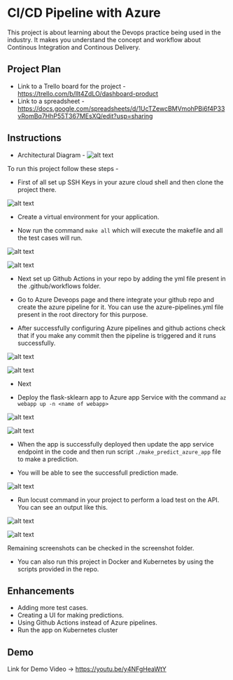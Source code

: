 # CI/CD Pipeline with Azure

This project is about learning about the Devops practice being used in the industry. It makes you understand the concept and workflow about Continous Integration and Continous Delivery.

## Project Plan

* Link to a Trello board for the project - https://trello.com/b/llt4ZdLO/dashboard-product
* Link to a spreadsheet - https://docs.google.com/spreadsheets/d/1UcTZewcBMVmohPBi6f4P33vRomBq7HhP55T367MEsXQ/edit?usp=sharing

## Instructions

* Architectural Diagram - ![alt text](https://github.com/riyaarora65/udacity-azuredevops/blob/master/flask-sklearn/Azure%20Architecture.png?raw=true)

To run this project follow these steps - 

* First of all set up SSH Keys in your azure cloud shell and then clone the project there.

![alt text](https://github.com/riyaarora65/udacity-azuredevops/blob/master/flask-sklearn/screenshots/SSh%20clone.png?raw=true)

* Create a virtual environment for your application.

* Now run the command `make all` which will execute the makefile and all the test cases will run.

![alt text](https://github.com/riyaarora65/udacity-azuredevops/blob/master/flask-sklearn/screenshots/make%20all%20output1.png?raw=true)

![alt text](https://github.com/riyaarora65/udacity-azuredevops/blob/master/flask-sklearn/screenshots/make%20all%20output%202.png?raw=true)


* Next set up Github Actions in your repo by adding the yml file present in the .github/workflows folder.

* Go to Azure Deveops page and there integrate your github repo and create the azure pipeline for it. You can use the 
azure-pipelines.yml  file present in the root directory for this purpose.

* After successfully configuring Azure pipelines and github actions check that if you make any commit then the pipeline is triggered and it runs successfully.

![alt text](https://github.com/riyaarora65/udacity-azuredevops/blob/master/flask-sklearn/screenshots/Successfull%20Azure%20Pipeline.png?raw=true)

![alt text](https://github.com/riyaarora65/udacity-azuredevops/blob/master/flask-sklearn/screenshots/Successfull%20Github%20Action%20Workflow.png?raw=true)



* Next 

* Deploy the flask-sklearn app to Azure app Service with the command `az webapp up -n <name of webapp>`

![alt text](https://github.com/riyaarora65/udacity-azuredevops/blob/master/flask-sklearn/screenshots/Webapp%20up.png?raw=true)

![alt text](https://github.com/riyaarora65/udacity-azuredevops/blob/master/flask-sklearn/screenshots/Live%20Webapp.png?raw=true)

* When the app is successfully deployed then update the app service endpoint in the code and then run script `./make_predict_azure_app` file to make a prediction.

* You will be able to see the successfull prediction made. 

![alt text](https://github.com/riyaarora65/udacity-azuredevops/blob/master/flask-sklearn/screenshots/Prediction.png?raw=true)

* Run locust command in your project to perform a load test on the API. You can see an output like this.

![alt text](https://github.com/riyaarora65/udacity-azuredevops/blob/master/flask-sklearn/screenshots/locust%20output%202.png?raw=true)

![alt text](https://github.com/riyaarora65/udacity-azuredevops/blob/master/flask-sklearn/screenshots/locust%20output3.png?raw=true)

Remaining screenshots can be checked in the screenshot folder.

* You can also run this project in Docker and Kubernetes by using the scripts provided in the repo.

## Enhancements

* Adding more test cases.
* Creating a UI for making predictions.
* Using Github Actions instead of Azure pipelines.
* Run the app on Kubernetes cluster

## Demo 

Link for Demo Video -> https://youtu.be/y4NFgHeaWtY

